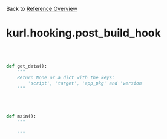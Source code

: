 
Back to [Reference Overview](https://github.com/pyrustic/kurl/blob/master/docs/reference/README.md)

# kurl.hooking.post\_build\_hook



<br>


```python

def get_data():
    """
    Return None or a dict with the keys:
        'script', 'target', 'app_pkg' and 'version'
    """

```

<br>

```python

def main():
    """
    
    """

```


